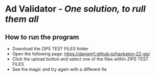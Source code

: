 # Ad Validator -  _One solution, to rull them all_

## How to run the program

-  Download the ZIPS TEST FILES folder
- Open the following page: https://daniem1.github.io/hackaton-22-gg/
- Click the upload button and select one of the files within ZIPS TEST FILES
- See the magic and try again with a different fie

